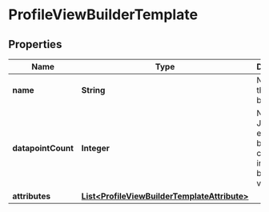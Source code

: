 # ProfileViewBuilderTemplate

## Properties
Name | Type | Description | Notes
------------ | ------------- | ------------- | -------------
**name** | **String** | Name of the view to be built. |  [optional]
**datapointCount** | **Integer** | Number of Journey events to be considered, in order to build the view. |  [optional]
**attributes** | [**List&lt;ProfileViewBuilderTemplateAttribute&gt;**](ProfileViewBuilderTemplateAttribute.md) |  |  [optional]
